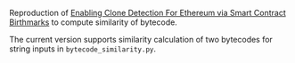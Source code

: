Reproduction of [Enabling Clone Detection For Ethereum via Smart Contract Birthmarks](https://ieeexplore.ieee.org/document/8813297) to compute similarity of bytecode.

The current version supports similarity calculation of two bytecodes for string inputs in `bytecode_similarity.py`.